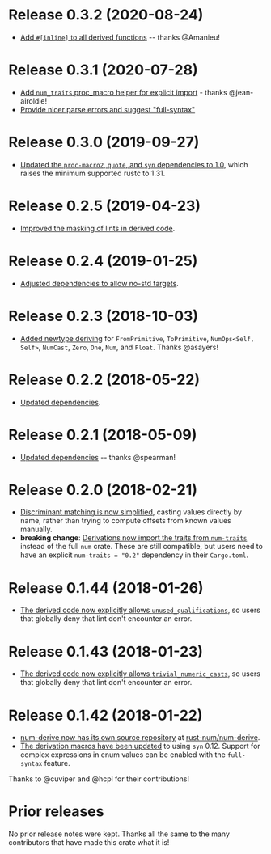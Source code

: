 # Release 0.3.2 (2020-08-24)

- [Add `#[inline]` to all derived functions][40] -- thanks @Amanieu!

[40]: https://github.com/rust-num/num-derive/pull/40

# Release 0.3.1 (2020-07-28)

- [Add `num_traits` proc_macro helper for explicit import][35] - thanks @jean-airoldie!
- [Provide nicer parse errors and suggest "full-syntax"][39]

[35]: https://github.com/rust-num/num-derive/pull/35
[39]: https://github.com/rust-num/num-derive/pull/39

# Release 0.3.0 (2019-09-27)

- [Updated the `proc-macro2`, `quote`, and `syn` dependencies to 1.0][28],
  which raises the minimum supported rustc to 1.31.

[28]: https://github.com/rust-num/num-derive/pull/28

# Release 0.2.5 (2019-04-23)

- [Improved the masking of lints in derived code][23].

[23]: https://github.com/rust-num/num-derive/pull/23

# Release 0.2.4 (2019-01-25)

- [Adjusted dependencies to allow no-std targets][22].

[22]: https://github.com/rust-num/num-derive/pull/22

# Release 0.2.3 (2018-10-03)

- [Added newtype deriving][17] for `FromPrimitive`, `ToPrimitive`,
  `NumOps<Self, Self>`, `NumCast`, `Zero`, `One`, `Num`, and `Float`.
  Thanks @asayers!

[17]: https://github.com/rust-num/num-derive/pull/17

# Release 0.2.2 (2018-05-22)

- [Updated dependencies][14].

[14]: https://github.com/rust-num/num-derive/pull/14

# Release 0.2.1 (2018-05-09)

- [Updated dependencies][12] -- thanks @spearman!

[12]: https://github.com/rust-num/num-derive/pull/12

# Release 0.2.0 (2018-02-21)

- [Discriminant matching is now simplified][10], casting values directly by
  name, rather than trying to compute offsets from known values manually.
- **breaking change**: [Derivations now import the traits from `num-traits`][11]
  instead of the full `num` crate.  These are still compatible, but users need
  to have an explicit `num-traits = "0.2"` dependency in their `Cargo.toml`.

[10]: https://github.com/rust-num/num-derive/pull/10
[11]: https://github.com/rust-num/num-derive/pull/11


# Release 0.1.44 (2018-01-26)

- [The derived code now explicitly allows `unused_qualifications`][9], so users
  that globally deny that lint don't encounter an error.

[9]: https://github.com/rust-num/num-derive/pull/9


# Release 0.1.43 (2018-01-23)

- [The derived code now explicitly allows `trivial_numeric_casts`][7], so users
  that globally deny that lint don't encounter an error.

[7]: https://github.com/rust-num/num-derive/pull/7


# Release 0.1.42 (2018-01-22)

- [num-derive now has its own source repository][num-356] at [rust-num/num-derive][home].
- [The derivation macros have been updated][3] to using `syn` 0.12.  Support for complex
  expressions in enum values can be enabled with the `full-syntax` feature.

Thanks to @cuviper and @hcpl for their contributions!

[home]: https://github.com/rust-num/num-derive
[num-356]: https://github.com/rust-num/num/pull/356
[3]: https://github.com/rust-num/num-derive/pull/3


# Prior releases

No prior release notes were kept.  Thanks all the same to the many
contributors that have made this crate what it is!

